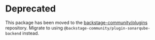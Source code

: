 # Deprecated

This package has been moved to the [backstage-community/plugins](https://github.com/backstage/community-plugins) repository. Migrate to using `@backstage-community/plugin-sonarqube-backend` instead.
